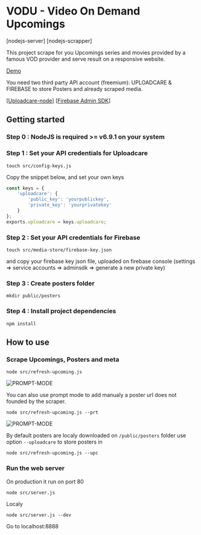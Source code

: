 VODU - Video On Demand Upcomings
=====
[nodejs-server] [nodejs-scrapper]


This project scrape for you Upcomings series and movies provided by a famous VOD provider and serve result on a responsive website.

[Demo](http://alloserie.fr)

You need two third party API account (freemium): UPLOADCARE & FIREBASE to store Posters and already scraped media.

[[Uploadcare-node](https://github.com/RexMorgan/uploadcare-node)]
[[Firebase Admin SDK](https://firebase.google.com/docs/admin/setup/)]

## Getting started

### Step 0 : NodeJS is required >= v6.9.1 on your system

### Step 1 : Set your API credentials for Uploadcare
```
touch src/config-keys.js
```
Copy the snippet below, and set your own keys
```javascript
const keys = {
    'uploadcare': {
        'public_key': 'yourpublickey',
        'private_key': 'yourprivatekey'
    }
};
exports.uploadcare = keys.uploadcare;
```

### Step 2 : Set your API credentials for Firebase
```
touch src/media-store/firebase-key.json
```
and copy your firebase key json file, uploaded on firebase console (settings => service accounts => adminsdk => generate a new private key)

### Step 3 : Create posters folder
```
mkdir public/posters
```

### Step 4 : Install project dependencies
```
npm install
```

## How to use
### Scrape Upcomings, Posters and meta

```
node src/refresh-upcoming.js
```
![PROMPT-MODE](http://alloserie.fr/images/terminal-refresh-upcomings-screenshot.png)

You can also use prompt mode to add manualy a poster url does not founded by the scraper.
```
node src/refresh-upcoming.js --prt
```
![PROMPT-MODE](http://alloserie.fr/images/terminal-refresh-upcomings-prompt-mode.png)

By default posters are localy downloaded on `/public/posters` folder use option `--uploadcare` to store posters in

```
node src/refresh-upcoming.js --upc
```

### Run the web server
On production it run on port 80
```
node src/server.js
```

Localy
```
node src/server.js --dev
```
Go to localhost:8888

